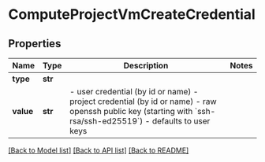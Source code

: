 # ComputeProjectVmCreateCredential

## Properties
Name | Type | Description | Notes
------------ | ------------- | ------------- | -------------
**type** | **str** |  | 
**value** | **str** | - user credential (by id or name) - project credential (by id or name) - raw openssh public key (starting with &#x60;ssh-rsa/ssh-ed25519&#x60;) - defaults to user keys | 

[[Back to Model list]](../README.md#documentation-for-models) [[Back to API list]](../README.md#documentation-for-api-endpoints) [[Back to README]](../README.md)


